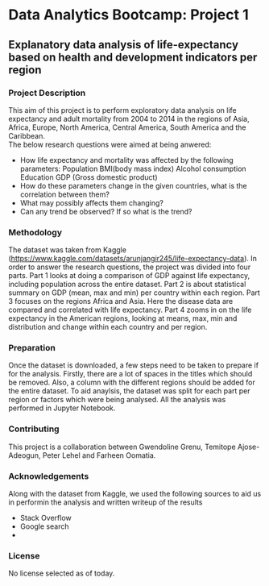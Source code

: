 # Data Analytics Bootcamp: Project 1

## Explanatory data analysis of life-expectancy based on health and development indicators per region

### Project Description
This aim of this project is to perform exploratory data analysis on life expectancy and adult mortality from 2004 to 2014 in the regions of Asia, Africa, Europe, North America, Central America, South America and the Caribbean.  
The below research questions were aimed at being anwered:
- How life expectancy and mortality was affected by the following parameters:
Population
BMI(body mass index)
Alcohol consumption
Education
GDP (Gross domestic product)
- How do these parameters change in the given countries, what is the correlation between them? 
- What may possibly affects them changing?
- Can any trend be observed? If so what is the trend? 

### Methodology
The dataset was taken from Kaggle (https://www.kaggle.com/datasets/arunjangir245/life-expectancy-data). 
In order to answer the research questions, the project was divided into four parts.
Part 1 looks at doing a comparison of GDP against life expectancy, including population across the entire dataset.
Part 2 is about statistical summary on GDP (mean, max and min) per country within each region.
Part 3 focuses on the regions Africa and Asia. Here the disease data are compared and correlated with life expectancy.
Part 4 zooms in on the life expectancy in the American regions, looking at means, max, min and distribution and change within each country and per region.

### Preparation
Once the dataset is downloaded, a few steps need to be taken to prepare if for the analysis. Firstly, there are a lot of spaces in the titles which should be removed. Also, a column with the different regions should be added for the entire dataset. To aid anaylsis, the dataset was split for each part per region or factors which were being analysed. 
All the analysis was performed in Jupyter Notebook.

### Contributing
This project is a collaboration between Gwendoline Grenu, Temitope Ajose-Adeogun, Peter Lehel and Farheen Oomatia.

### Acknowledgements
Along with the dataset from Kaggle, we used the following sources to aid us in performin the analysis and written writeup of the results
- Stack Overflow
- Google search
- 

### License
No license selected as of today.


